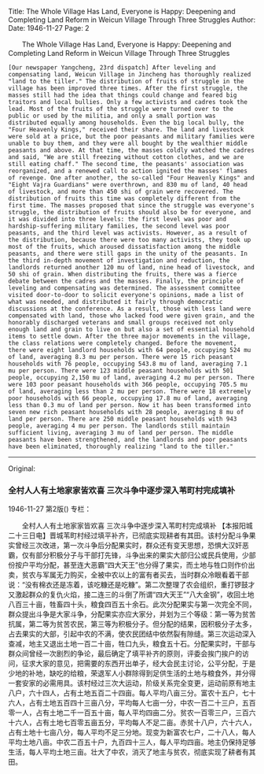 Title: The Whole Village Has Land, Everyone is Happy: Deepening and Completing Land Reform in Weicun Village Through Three Struggles
Author:
Date: 1946-11-27
Page: 2

　　The Whole Village Has Land, Everyone is Happy:
    Deepening and Completing Land Reform in Weicun Village Through Three Struggles

    [Our newspaper Yangcheng, 23rd dispatch] After leveling and compensating land, Weicun Village in Jincheng has thoroughly realized "land to the tiller." The distribution of fruits of struggle in the village has been improved three times. After the first struggle, the masses still had the idea that things could change and feared big traitors and local bullies. Only a few activists and cadres took the lead. Most of the fruits of the struggle were turned over to the public or used by the militia, and only a small portion was distributed equally among households. Even the big local bully, the "Four Heavenly Kings," received their share. The land and livestock were sold at a price, but the poor peasants and military families were unable to buy them, and they were all bought by the wealthier middle peasants and above. At that time, the masses coldly watched the cadres and said, "We are still freezing without cotton clothes, and we are still eating chaff." The second time, the peasants' association was reorganized, and a renewed call to action ignited the masses' flames of revenge. One after another, the so-called "Four Heavenly Kings" and "Eight Vajra Guardians" were overthrown, and 830 mu of land, 40 head of livestock, and more than 450 shi of grain were recovered. The distribution of fruits this time was completely different from the first time. The masses proposed that since the struggle was everyone's struggle, the distribution of fruits should also be for everyone, and it was divided into three levels: the first level was poor and hardship-suffering military families, the second level was poor peasants, and the third level was activists. However, as a result of the distribution, because there were too many activists, they took up most of the fruits, which aroused dissatisfaction among the middle peasants, and there were still gaps in the unity of the peasants. In the third in-depth movement of investigation and reduction, the landlords returned another 120 mu of land, nine head of livestock, and 50 shi of grain. When distributing the fruits, there was a fierce debate between the cadres and the masses. Finally, the principle of leveling and compensating was determined. The assessment committee visited door-to-door to solicit everyone's opinions, made a list of what was needed, and distributed it fairly through democratic discussions at the conference. As a result, those with less land were compensated with land, those who lacked food were given grain, and the honorably discharged veterans and small groups received not only enough land and grain to live on but also a set of essential household items to settle down. After the three major movements in the village, the class relations were completely changed. Before the movement, there were eight landlord households with 64 people, occupying 524 mu of land, averaging 8.3 mu per person. There were 15 rich peasant households with 76 people, occupying 543.8 mu of land, averaging 7.1 mu per person. There were 123 middle peasant households with 501 people, occupying 2,150 mu of land, averaging 4.2 mu per person. There were 103 poor peasant households with 366 people, occupying 705.5 mu of land, averaging less than 2 mu per person. There were 18 extremely poor households with 66 people, occupying 17.8 mu of land, averaging less than 0.3 mu of land per person. Now it has been transformed into seven new rich peasant households with 28 people, averaging 8 mu of land per person. There are 250 middle peasant households with 943 people, averaging 4 mu per person. The landlords still maintain sufficient living, averaging 3 mu of land per person. The middle peasants have been strengthened, and the landlords and poor peasants have been eliminated, thoroughly realizing "land to the tiller."



<hr /> 

Original: 


### 全村人人有土地家家皆欢喜  三次斗争中逐步深入苇町村完成填补

1946-11-27
第2版()
专栏：

　　全村人人有土地家家皆欢喜
    三次斗争中逐步深入苇町村完成填补
    【本报阳城二十三日电】晋城苇町村经过填平补齐，已彻底实现耕者有其田。该村分配斗争果实曾经三次改进，第一次斗争后分配果实时，群众还有变天思想，恐惧大汉奸恶霸，仅有部分积极分子与干部打先锋，斗争出来的果实大部归公或民兵使用，少部份按户平均分配，甚至连大恶霸“四大天王”也分得了果实，而土地与牲口则作价出卖，贫农与军属无力购买，全被中农以上的富有者买去，当时群众冷眼看着干部说：“没有棉衣还是冻着，该吃糠还是吃糠”。第二次整理了农会组织，重打锣鼓才又激起群众的复仇火焰，接二连三的斗倒了所谓“四大天王”“八大金钢”，收回土地八百三十亩，牲畜四十头，粮食四百五十余石。此次分配果实与第一次完全不同，群众提出斗争是大家斗争，分配果实亦应大家分，并划为三个等级：第一等为贫苦抗属，第二等为贫苦农民，第三等为积极分子。但分配的结果，因积极分子太多，占去果实的大部，引起中农的不满，使农民团结中依然裂有隙缝。第三次运动深入查减，地主又退出土地一百二十亩，牲口九头，粮食五十石。分配果实时，干部与群众间曾经一次剧烈的争论，最后确定了填平补齐的原则，评委会挨门挨户的访问，征求大家的意见，把需要的东西开出单子，经大会民主讨论，公平分配，于是少地的补地，缺吃的给粮，荣退军人小群除得到足供生活的土地与粮食外，并分得一套安家的必需用具。该村经过三次大运动，阶级关系完全变更，运动前原有地主八户，六十四人，占有土地五百二十四亩。每人平均八亩三分。富农十五户，七十六人，占有土地五百四十三亩八分，平均每人七亩一分，中农一百二十三户，五百零一人，占有土地二千一百五十亩，每人平均四亩二分。贫农一百零三户，三百六十六人，占有土地七百零五亩五分，平均每人不足二亩。赤贫十八户，六十六人，占有土地十七亩八分，每人平均不足三分地。现变为新富农七户，二十八人，每人平均土地八亩。中农二百五十户，九百四十三人，每人平均四亩。地主仍保持足够生活，每人平均土地三亩。壮大了中农，消灭了地主与贫农，彻底实现了耕者有其田。
